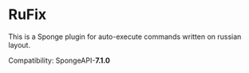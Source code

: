 # RuFix

This is a Sponge plugin for auto-execute commands written on russian layout.

Compatibility: SpongeAPI-**7.1.0**
